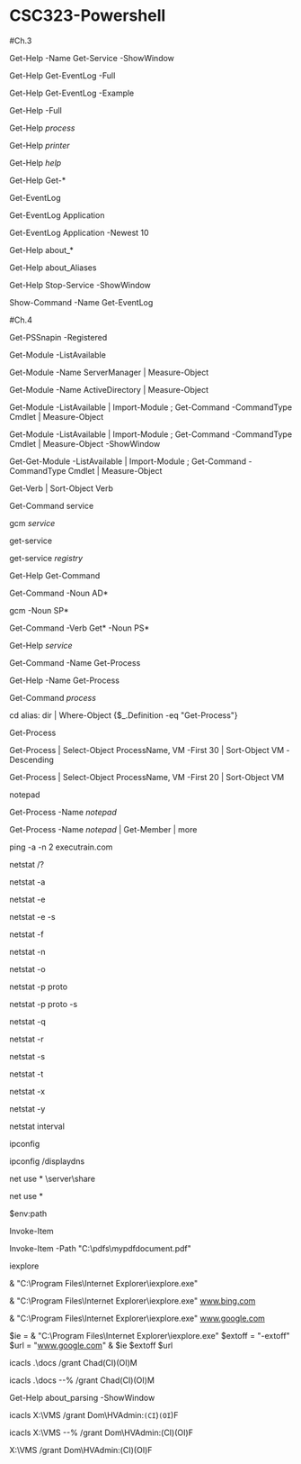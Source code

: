 # CSC323-Powershell

#Ch.3

Get-Help -Name Get-Service -ShowWindow 

Get-Help Get-EventLog -Full

Get-Help Get-EventLog -Example

Get-Help -Full

Get-Help *process*

Get-Help *printer*

Get-Help *help*

Get-Help Get-*

Get-EventLog

Get-EventLog Application

Get-EventLog Application -Newest 10

Get-Help about_*

Get-Help about_Aliases

Get-Help Stop-Service -ShowWindow

Show-Command -Name Get-EventLog


#Ch.4 

Get-PSSnapin -Registered


Get-Module -ListAvailable

Get-Module -Name ServerManager | Measure-Object

Get-Module -Name ActiveDirectory | Measure-Object

Get-Module -ListAvailable | Import-Module ; Get-Command -CommandType Cmdlet | Measure-Object

Get-Module -ListAvailable | Import-Module ; Get-Command -CommandType Cmdlet | Measure-Object -ShowWindow

Get-Get-Module -ListAvailable | Import-Module ; Get-Command -CommandType Cmdlet | Measure-Object

Get-Verb | Sort-Object Verb

 Get-Command service

 gcm *service*

 get-service

get-service *registry*

Get-Help Get-Command

Get-Command -Noun AD*

gcm -Noun SP*

Get-Command -Verb Get* -Noun PS*

Get-Help *service*

Get-Command -Name Get-Process

Get-Help -Name Get-Process

Get-Command *process*

cd alias: dir | Where-Object {$_.Definition -eq "Get-Process"}

Get-Process

Get-Process | Select-Object ProcessName, VM -First 30 | Sort-Object VM -Descending

Get-Process | Select-Object ProcessName, VM -First 20 | Sort-Object VM 

notepad

Get-Process -Name *notepad*

Get-Process -Name *notepad* | Get-Member | more

ping -a -n 2 executrain.com

netstat /?

netstat -a

netstat -e

netstat -e -s

netstat -f

netstat -n

netstat -o

netstat -p proto

netstat -p proto -s

netstat -q

netstat -r

netstat -s

netstat -t

netstat -x

netstat -y

netstat interval

ipconfig

ipconfig /displaydns

net use * \\server\share

net use *

$env:path

Invoke-Item

Invoke-Item -Path "C:\pdfs\mypdfdocument.pdf"

iexplore

& "C:\Program Files\Internet Explorer\iexplore.exe"

& "C:\Program Files\Internet Explorer\iexplore.exe" www.bing.com

& "C:\Program Files\Internet Explorer\iexplore.exe" www.google.com

$ie = & "C:\Program Files\Internet Explorer\iexplore.exe"
$extoff = "-extoff"
$url = "www.google.com"
& $ie $extoff $url

icacls .\docs /grant Chad(CI)(OI)M

icacls .\docs --% /grant Chad(CI)(OI)M

Get-Help about_parsing -ShowWindow

icacls X:\VMS /grant Dom\HVAdmin:`(CI`)`(OI`)F

icacls X:\VMS --% /grant Dom\HVAdmin:(CI)(OI)F

X:\VMS /grant Dom\HVAdmin:(CI)(OI)F


















